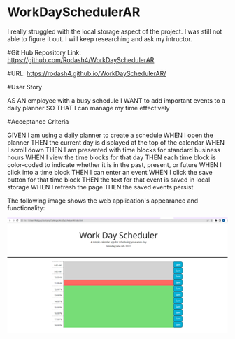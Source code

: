 # WorkDaySchedulerAR

I really struggled with the local storage aspect of the project. I was still not able to figure it out. I will keep researching and ask my intructor. 

#Git Hub Repository Link: https://github.com/Rodash4/WorkDaySchedulerAR

#URL: https://rodash4.github.io/WorkDaySchedulerAR/

#User Story

AS AN employee with a busy schedule
I WANT to add important events to a daily planner
SO THAT I can manage my time effectively

#Acceptance Criteria

GIVEN I am using a daily planner to create a schedule
WHEN I open the planner
THEN the current day is displayed at the top of the calendar
WHEN I scroll down
THEN I am presented with time blocks for standard business hours
WHEN I view the time blocks for that day
THEN each time block is color-coded to indicate whether it is in the past, present, or future
WHEN I click into a time block
THEN I can enter an event
WHEN I click the save button for that time block
THEN the text for that event is saved in local storage
WHEN I refresh the page
THEN the saved events persist

The following image shows the web application's appearance and functionality:

![WorkDayScheduler.](Assets/img/Capture.PNG)
